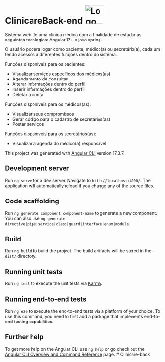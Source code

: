 # ClinicareBack-end <img src="https://cdn.worldvectorlogo.com/logos/spring-3.svg" width="60px" height="60px" alt="Logo do Angular">

Sistema web de uma clínica médica com a finalidade de estudar as seguintes tecnlogias: Angular 17+ e java spring.

O usuário podera logar como paciente, médico(a) ou secretário(a), cada um tendo acessos a diferentes funções dentro do sistema.

Funções disponíveis para os pacientes: 
- Visualizar serviços específicos dos médicos(as)
- Agendamento de consultas
- Alterar informações dentro do perfil
- Inserir informações dentro do perfil
- Deletar a conta

Funções disponíveis para os médicos(as):
- Visualizar seus compromissos
- Gerar código para o cadastro de secretários(as)
- Postar serviços

Funções disponíveis para os secretários(as):
- Visualizar a agenda do médico(a) responsável



This project was generated with [Angular CLI](https://github.com/angular/angular-cli) version 17.3.7.

## Development server

Run `ng serve` for a dev server. Navigate to `http://localhost:4200/`. The application will automatically reload if you change any of the source files.

## Code scaffolding

Run `ng generate component component-name` to generate a new component. You can also use `ng generate directive|pipe|service|class|guard|interface|enum|module`.

## Build

Run `ng build` to build the project. The build artifacts will be stored in the `dist/` directory.

## Running unit tests

Run `ng test` to execute the unit tests via [Karma](https://karma-runner.github.io).

## Running end-to-end tests

Run `ng e2e` to execute the end-to-end tests via a platform of your choice. To use this command, you need to first add a package that implements end-to-end testing capabilities.

## Further help

To get more help on the Angular CLI use `ng help` or go check out the [Angular CLI Overview and Command Reference](https://angular.io/cli) page.
#   C l i n i c a r e - b a c k 
 
 
